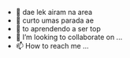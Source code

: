 - 👋 dae lek airam na area
- 👀 curto umas parada ae
- 🌱 to aprendendo a ser top
- 💞️ I’m looking to collaborate on ...
- 📫 How to reach me ...

<!---
Mariaclaraaaaaaa/Mariaclaraaaaaaa is a ✨ special ✨ repository because its `README.md` (this file) appears on your GitHub profile.
You can click the Preview link to take a look at your changes.
--->
